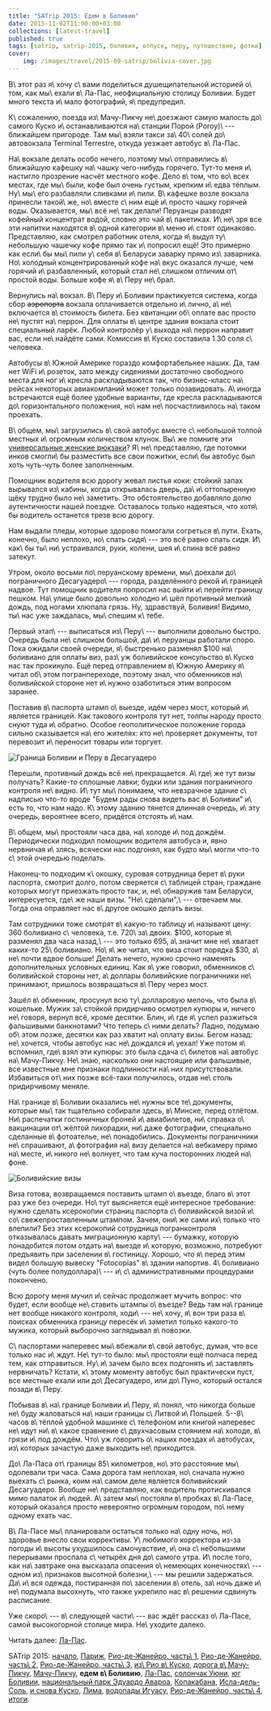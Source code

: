 ```yaml
---
title: "SATrip 2015: Едем в Боливию"
date: 2015-11-02T11:00:00+03:00
collections: [latest-travel]
published: true
tags: [satrip, satrip-2015, боливия, отпуск, перу, путешествие, фотки]
cover:
    img: /images/travel/2015-09-satrip/bolivia-cover.jpg
---
```


В\ этот раз я\ хочу с\ вами поделиться душещипательной историей о\ том, как мы\ ехали в\ Ла-Пас, неофициальную столицу
Боливии. Будет много текста и\ мало фотографий, я\ предупредил.

<!--more-->

К\ сожалению, поезда из\ Мачу-Пикчу не\ доезжают самую малость до\ самого Куско и\ останавливаются на\ станции Порой
(Poroy)\ --- ближайшем пригороде. Там мы\ взяли такси за\ 40\ солей до\ автовокзала Terminal Terrestre, откуда
уезжает автобус в\ Ла-Пас.

На\ вокзале делать особо нечего, поэтому мы\ отправились в\ ближайшую кафешку на\ чашку чего-нибудь горячего. Тут-то
меня и\ настигло прозрение насчёт местного кофе. Дело в\ том, что во\ всех местах, где мы\ были, кофе был очень густым,
крепким и\ едва тёплым. Ну\ мы\ его разбавляли сливками и\ пили. В\ кафешке возле вокзала принесли такой\ же, но\ вместе
с\ ним ещё и\ просто чашку горячей воды. Оказывается, мы\ всё не\ так делали! Перуанцы разводят кофейный концентрат
водой, словно это чай в\ пакетиках. И\ не\ зря все эти напитки находятся в\ одной категории в\ меню и\ стоят одинаково.
Представляю, как смотрел работник отеля, когда я\ выдул ту\ небольшую чашечку кофе прямо так и\ попросил ещё! Это
примерно как если\ бы мы\ пили у\ себя в\ Беларуси заварку прямо из\ заварника. Но\ холодный концентрированный кофе
на\ вкус оказался лучше, чем горячий и\ разбавленный, который стал не\ слишком отличим от\ простой воды. Больше
кофе я\ в\ Перу не\ брал.

Вернулись на\ вокзал. В\ Перу и\ Боливии практикуется система, когда сбор ~~аэропорта~~ вокзала оплачивается отдельно
и\ лично, а\ не\ включается в\ стоимость билета. Без квитанции об\ оплате вас просто не\ пустят на\ перрон. Для оплаты
в\ центре здания вокзала стоит специальный ларёк. Любой контролёр у\ выхода на\ перрон направит вас, если не\ найдёте
сами. Комиссия в\ Куско составила 1.30 соля с\ человека.

Автобусы в\ Южной Америке гораздо комфортабельнее наших. Да, там нет WiFi и\ розеток, зато между сидениями достаточно
свободного места для ног и\ кресла раскладываются так, что бизнес-класс на\ рейсах некоторых авиакомпаний может только
позавидовать. А\ иногда встречаются ещё более удобные варианты, где кресла раскладываются до\ горизонтального положения,
но\ нам не\ посчастливилось на\ таком проехать.

В\ общем, мы\ загрузились в\ свой автобус вместе с\ небольшой толпой местных и\ огромным количеством клунок. Вы\ же
помните эти [универсальные женские рюкзаки][backpack]? Я\ не\ представляю, где потомки инков смогли\ бы разместить все
свои пожитки, если\ бы автобус был хоть чуть-чуть более заполненным.

Помощник водителя всю дорогу жевал листья коки: стойкий запах вырывался из\ кабины, когда открывалась дверь,
да\ и\ оттопыренную щёку трудно было не\ заметить. Это обстоятельство добавляло долю аутентичности нашей поездке.
Оставалось только надеяться, что хотя\ бы водитель останется трезв всю дорогу.

Нам выдали пледы, которые здорово помогали согреться в\ пути. Ехать, конечно, было неплохо, но\ спать сидя\ --- это всё
равно спать сидя. И\ как\ бы ты\ ни\ устраивался, руки, колени, шея и\ спина всё равно затекут.

Утром, около восьми по\ перуанскому времени, мы\ доехали до\ пограничного Десагуадеро\ --- города, разделённого рекой
и\ границей надвое. Тут помощник водителя попросил нас выйти и\ перейти границу пешком. На\ улице было довольно холодно
и\ шёл противный мелкий дождь, под ногами хлюпала грязь. Ну, здравствуй, Боливия! Видимо, ты\ нас уже заждалась,
мы\ спешим к\ тебе.

Первый этап\ --- выписаться из\ Перу\ --- выполнили довольно быстро. Очередь была не\ слишком большой, да\ и\ перуанцы
работали споро. Пока ожидали своей очереди, я\ быстренько разменял $100 на\ боливиано для оплаты виз, раз\ уж
боливийское консульство в\ Куско нас так прокинуло. Ещё перед отправлением в\ Южную Америку я\ читал об\ этом
погранпереходе, поэтому знал, что обменников на\ боливийской стороне нет и\ нужно озаботиться этим вопросом заранее.

Поставив в\ паспорта штамп о\ выезде, идём через мост, который и\ является границей. Как такового контроля тут нет,
толпы народу просто снуют туда и\ обратно.  Особое геополитическое положение города сильно сказывается на\ его жителях:
кто не\ проверяет документы, тот перевозит и\ переносит товары или торгует.

![](/images/travel/2015-09-satrip/desaguadero-border.jpg "Граница Боливии и Перу в Десагуадеро")

Перешли, противный дождь всё не\ прекращается. А\ где\ же тут визы получать? Какие-то сплошные лавки; будки или здания
пограничного контроля не\ видно. И\ тут мы\ понимаем, что невзрачное здание с\ надписью что-то вроде "Будем рады снова
видеть вас в\ Боливии" и\ есть то, что нам надо. К\ этому зданию тянется длинная очередь, и\ эту очередь, вероятнее
всего, придётся отстоять и\ нам.

В\ общем, мы\ простояли часа два, на\ холоде и\ под дождём. Периодически подходил помощник водителя автобуса и, явно
нервничая и\ злясь, всячески нас подгонял, как будто мы\ могли что-то с\ этой очередью поделать.

Наконец-то подходим к\ окошку, суровая сотрудница берет в\ руки паспорта, смотрит долго, потом сверяется с\ таблицей
стран, граждане которых могут приезжать просто так, и, не\ обнаружив там Беларуси, интересуется, где\ же наши визы.
"Не\ сделали",\ --- отвечаем мы. Тогда она оправляет нас в\ другое окошко делать визы.

Там сотрудники тоже смотрят в\ какую-то таблицу и\ называют цену: 360 боливиано с\ человека, т.е. 720\ за\ двоих. $100,
которые я\ разменял два часа назад,\ --- это только 695, а\ значит мне не\ хватает каких-то 25\ боливиано. Но\ я\ же
читал, что виза стоит порядка $30, а\ не\ почти вдвое больше! Делать нечего, нужно срочно наменять дополнительных
условных единиц. Как я\ уже говорил, обменников с\ боливийской стороны нет, а\ доллары боливийские пограничники
не\ принимают, пришлось возвращаться в\ Перу через мост.

Зашёл в\ обменник, просунул всю ту\ долларовую мелочь, что была в\ кошельке. Мужик за\ стойкой придирчиво осмотрел
купюры и, ничего не\ говоря, вернул всё, кроме десятки. Блин, и\ где я\ успел разжиться фальшивыми банкнотами? Что
теперь с\ ними делать? Ладно, подумаю об\ этом позже, десятки как раз хватит на\ оплату визы. Бегом назад: не\ хочется,
чтобы автобус нас не\ дождался и\ уехал! Уже потом я\ вспомнил, где\ взял эти купюры: это была сдача с\ билетов
на\ автобус на\ Мачу-Пикчу. Не\ знаю, насколько они настоящие или фальшивые, все известные мне признаки подлинности
на\ них присутствовали. Избавиться от\ них позже всё-таки получилось, отдав не\ столь придирчивому меняле.

На\ границе в\ Боливии оказались не\ нужны все те\ документы, которые мы\ так тщательно собирали здесь, в\ Минске, перед
отлётом. Ни\ распечатки гостиничных броней и\ авиабилетов, ни\ справка о\ вакцинации от\ жёлтой лихорадки, ни\ даже
фотографии, специально сделанные в\ фотоателье, не\ понадобились. Документы пограничники не\ спрашивают, а\ фотография
на\ визу делается на\ вебкамеру прямо на\ месте, и\ никого не\ волнует, что там куча посторонних людей на\ фоне.

![](/images/travel/2015-09-satrip/bolivia-visas.jpg "Боливийские визы")

Виза готова, возвращаемся поставить штамп о\ въезде, благо в\ этот раз уже без очереди. Но\ тут выясняется ещё
интересное требование: нужно сделать ксерокопии страниц паспорта с\ боливийской визой и\ со\ свежепроставленным штампом.
Зачем, они\ же сами их\ только что влепили? Без этих ксерокопий сотрудница погранконтроля отказывалась давать
миграционную карту\ --- бумажку, которую понадобится потом отдать на\ выезде и\ которую, возможно, потребуют предъявить
при заселении в\ гостиницу. Хорошо, что я\ перед этим видел большую вывеску "Fotocopias" в\ здании напортив.
4\ боливиано (чуть более полудоллара)\ --- и\ с\ административными процедурами покончено.

Всю дорогу меня мучил и\ сейчас продолжает мучить вопрос: что будет, если вообще не\ ставить штампы о\ въезде? Ведь там
на\ границе нет вообще никакого контроля, ходи\ --- не\ хочу, я\ вон три раза в\ поисках обменника границу пересёк
и\ заметил только какого-то мужика, который выборочно заглядывал в\ повозки.

С\ паспортами наперевес мы\ вбежали в\ свой автобус, думая, что все только нас и\ ждут. Не\ тут-то было: мы\ простояли
ещё полчаса перед тем, как отправиться. Ну\ и\ зачем было всех подгонять и\ заставлять нервничать? Кстати, к\ этому
моменту автобус был практически пуст, все местные ехали или до\ Десагуадеро, или до\ Пуно, который остался позади
в\ Перу.

Побывав в\ на\ границе Боливии и\ Перу, я\ понял, что никогда больше не\ буду жаловаться на\ наши границы с\ Литвой
и\ Польшей. 5--8\ часов в\ тёплой удобной машинке с\ телефоном или книгой наперевес не\ идут ни\ в\ какое сравнение
с\ двухчасовым стоянием на\ холоде, в\ грязи и\ под дождём. Что\ уж говорить о\ наших поездах и\ автобусах, из\ которых
зачастую даже выходить не\ приходится.

До\ Ла-Паса от\ границы 85\ километров, но\ это расстояние мы\ одолевали три часа. Сама дорога там неплохая, но\ сначала
нужно выехать с\ рынка, коим на\ самом деле является боливийский Десагуадеро. Вообще не\ представляю, как водитель
протискивался мимо палаток и\ людей. А\ затем мы\ постояли в\ пробках в\ Ла-Пасе, который оказался просто невероятно
огромным городом, по\ нему одному ехать час.

В\ Ла-Пасе мы\ планировали остаться только на\ одну ночь, но\ здоровье внесло свои коррективы. У\ любимого корректора
из-за погоды и\ высоты ухудшилось самочувствие, и\ она с\ небольшими перерывами проспала с\ четырёх дня до\ самого утра.
И\ после того, как на\ завтраке она высказала опасения о\ немеющих конечностях\ --- одном из\ признаков высотной
болезни,\ --- мы решили задержаться. Да\ и\ вся одежда, постиранная по\ заселении в\ отель, за\ ночь даже
и\ не\ подумала высохнуть, что также укрепило нас в\ решении сдвинуть расписание.

Уже скоро\ --- в\ следующей части\ --- вас ждёт рассказ о\ Ла-Пасе, самой высокогорной столице мира. Не\ уходите далеко.

Читать далее: [Ла-Пас](/post/satrip-2015-la-paz/).

SATrip 2015:
[начало](/post/satrip-2015-paris/),
[Париж](/post/satrip-2015-paris/),
[Рио-де-Жанейро, часть\ 1](/post/satrip-2015-rio-1/),
[Рио-де-Жанейро, часть\ 2](/post/satrip-2015-rio-2/),
[Рио-де-Жанейро, часть\ 3](/post/satrip-2015-rio-3/),
[из\ Рио в\ Куско](/post/satrip-2015-rio-to-cusco/),
[дорога в\ Мачу-Пикчу](/post/satrip-2015-road-to-machu-picchu/),
[Мачу-Пикчу](/post/satrip-2015-machu-picchu/),
**едем в\ Боливию**,
[Ла-Пас](/post/satrip-2015-la-paz/),
[солончак Уюни](/post/satrip-2015-uyuni-salt-flats/),
[юг Боливии](/post/satrip-2015-south-of-bolivia/),
[национальный парк Эдуардо Авароа](/post/satrip-2015-bolivia-national-park/),
[Копакабана](/post/satrip-2015-copacabana/),
[Исла-дель-Соль](/post/satrip-2015-isla-del-sol/),
[и снова Куско](/post/satrip-2015-cusco-again/),
[Лима](/post/satrip-2015-lima/),
[водопады Игуасу](/post/satrip-2015-iguazu-falls),
[Рио-де-Жанейро, часть\ 4](/post/satrip-2015-rio-4/),
[итоги](/post/satrip-2015-results/).

[backpack]: /post/satrip-2015-road-to-machu-picchu/#cusco-2-women

